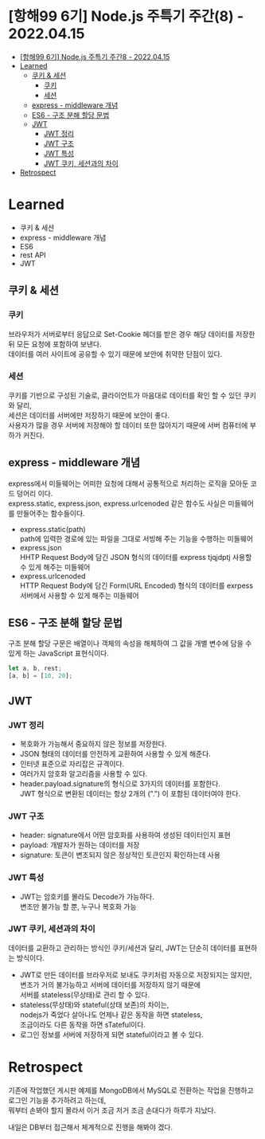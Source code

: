 # [항해99 6기] Node.js 주특기 주간(8) - 2022.04.15

<!-- TOC -->

- [[항해99 6기] Node.js 주특기 주간8 - 2022.04.15](#%ED%95%AD%ED%95%B499-6%EA%B8%B0-nodejs-%EC%A3%BC%ED%8A%B9%EA%B8%B0-%EC%A3%BC%EA%B0%848---20220415)
- [Learned](#learned)
  - [쿠키 & 세션](#%EC%BF%A0%ED%82%A4--%EC%84%B8%EC%85%98)
    - [쿠키](#%EC%BF%A0%ED%82%A4)
    - [세션](#%EC%84%B8%EC%85%98)
  - [express - middleware 개념](#express---middleware-%EA%B0%9C%EB%85%90)
  - [ES6 - 구조 분해 할당 문법](#es6---%EA%B5%AC%EC%A1%B0-%EB%B6%84%ED%95%B4-%ED%95%A0%EB%8B%B9-%EB%AC%B8%EB%B2%95)
  - [JWT](#jwt)
    - [JWT 정리](#jwt-%EC%A0%95%EB%A6%AC)
    - [JWT 구조](#jwt-%EA%B5%AC%EC%A1%B0)
    - [JWT 특성](#jwt-%ED%8A%B9%EC%84%B1)
    - [JWT 쿠키, 세션과의 차이](#jwt-%EC%BF%A0%ED%82%A4-%EC%84%B8%EC%85%98%EA%B3%BC%EC%9D%98-%EC%B0%A8%EC%9D%B4)
- [Retrospect](#retrospect)

<!-- /TOC -->

# Learned
- 쿠키 & 세션
- express - middleware 개념
- ES6
- rest API
- JWT

## 쿠키 & 세션
### 쿠키
브라우저가 서버로부터 응답으로 Set-Cookie 헤더를 받은 경우 해당 데이터를 저장한 뒤 모든 요청에 포함하여 보낸다.  
데이터를 여러 사이트에 공유할 수 있기 때문에 보안에 취약한 단점이 있다.  
### 세션
쿠키를 기반으로 구성된 기술로, 클라이언트가 마음대로 데이터를 확인 할 수 있던 쿠키와 달리,  
세션은 데이터를 서버에만 저장하기 때문에 보안이 좋다.  
사용자가 많을 경우 서버에 저장해야 할 데이터 또한 많아지기 때문에 서버 컴퓨터에 부하가 커진다.

## express - middleware 개념
express에서 미들웨어는 어떠한 요청에 대해서 공통적으로 처리하는 로직을 모아둔 코드 덩어리 이다.  
express.static, express.json, express.urlcenoded 같은 함수도 사실은 미들웨어를 만들어주는 함수들이다.  
- express.static(path)  
  path에 입력한 경로에 있는 파일을 그대로 서빙해 주는 기능을 수행하는 미들웨어  
- express.json  
  HHTP Request Body에 담긴 JSON 형식의 데이터를 express tjqjdptj 사용할 수 있게 해주는 미들웨어  
- express.urlcenoded  
  HTTP Request Body에 담긴 Form(URL Encoded) 형식의 데이터를 exrpess 서버에서 사용할 수 있게 해주는 미들웨어

## ES6 - 구조 분해 할당 문법
구조 분해 할당 구문은 배열이나 객체의 속성을 해체하여 그 값을 개별 변수에 담을 수 있게 하는 JavaScript 표현식이다.  
``` javascript
let a, b, rest;
[a, b] = [10, 20];
```

## JWT
### JWT 정리
- 복호화가 가능해서 중요하지 않은 정보를 저장한다.  
- JSON 형태의 데이터를 안전하게 교환하여 사용할 수 있게 해준다.
- 인터넷 표준으로 자리잡은 규격이다.
- 여러가지 암호화 알고리즘을 사용할 수 있다.
- header.payload.signature의 형식으로 3가지의 데이터를 포함한다.  
  JWT 형식으로 변환된 데이터는 항상 2개의 (".") 이 포함된 데이터여야 한다.
### JWT 구조
- header: signature에서 어떤 암호화를 사용하여 생성된 데이터인지 표현
- payload: 개발자가 원하는 데이터를 저장
- signature: 토큰이 변조되지 않은 정상적인 토큰인지 확인하는데 사용
### JWT 특성
- JWT는 암호키를 몰라도 Decode가 가능하다.  
  변조만 불가능 할 뿐, 누구나 복호화 가능

### JWT 쿠키, 세션과의 차이
데이터를 교환하고 관리하는 방식인 쿠키/세션과 달리, JWT는 단순히 데이터를 표현하는 방식이다.
- JWT로 만든 데이터를 브라우저로 보내도 쿠키처럼 자동으로 저장되지는 않지만, 변조가 거의 불가능하고 서버에 데이터를 저장하지 않기 때문에  
  서버를 stateless(무상태)로 관리 할 수 있다.
- stateless(무상태)와 stateful(상태 보존)의 차이는,  
  nodejs가 죽었다 살아나도 언제나 같은 동작을 하면 stateless,  
  조금이라도 다른 동작을 하면 sTateful이다.
- 로그인 정보를 서버에 저장하게 되면 stateful이라고 볼 수 있다.

# Retrospect
기존에 작업했던 게시판 예제를 MongoDB에서 MySQL로 전환하는 작업을 진행하고 로그인 기능을 추가하려고 하는데,  
뭐부터 손봐야 할지 몰라서 이거 조금 저거 조금 손대다가 하루가 지났다.  

내일은 DB부터 접근해서 체계적으로 진행을 해봐야 겠다.
